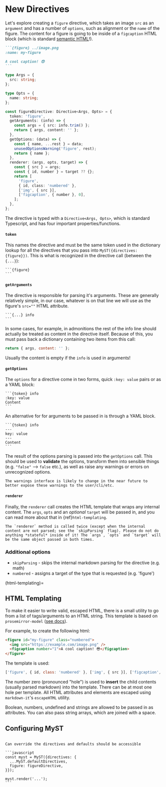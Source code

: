 # New Directives

Let's explore creating a `figure` directive, which takes an image `src` as an `argument` and has a number of `options`, such as alignment or the `name` of the figure. The content for a figure is going to be inside of a `figcaption` HTML block (which is standard [semantic HTML](https://developer.mozilla.org/en-US/docs/Web/HTML/Element/figcaption)!).

````markdown
```{figure} ../image.png
:name: my-figure

A cool caption! 😎
```
````

```typescript
type Args = {
  src: string;
};

type Opts = {
  name: string;
};

const figureDirective: Directive<Args, Opts> = {
  token: 'figure',
  getArguments: (info) => {
    const args = { src: info.trim() };
    return { args, content: '' };
  },
  getOptions: (data) => {
    const { name, ...rest } = data;
    unusedOptionsWarning('figure', rest);
    return { name };
  },
  renderer: (args, opts, target) => {
    const { src } = args;
    const { id, number } = target ?? {};
    return [
      'figure',
      { id, class: 'numbered' },
      ['img', { src }],
      ['figcaption', { number }, 0],
    ];
  },
};
```

The directive is typed with a `Directive<Args, Opts>`, which is standard Typescript, and has four important properties/functions.

#### `token`

This names the directive and must be the same token used in the dictionary lookup for all the directives that you pass into `MyST({directives: {figure}})`. This is what is recognized in the directive call (between the `{...}`):

````
```{figure}
```
````

#### `getArguments`

The directive is responsible for parsing it's arguments. These are generally relatively simple, in our case, whatever is on that line we will use as the figure's `src=""` HTML attribute.

````
```{...} info
```
````

In some cases, for example, in admonitions the rest of the info line should actually be treated as content in the directive itself. Because of this, you must pass back a dictionary containing two items from this call:

```javascript
return { args, content: '' };
```

Usually the content is empty if the `info` is used in arguments!

#### `getOptions`

The `options` for a directive come in two forms, quick `:key: value` pairs or as a YAML block:

````
```{token} info
:key: value
Content
```
````

An alternative for for arguments to be passed in is through a YAML block.

````
```{token} info
---
key: value
---
Content
```
````

The result of the options parsing is passed into the `getOptions` call. This should be used to **validate** the options, transform them into sensible things (e.g. `"false"` --> `false` etc.), as well as raise any warnings or errors on unrecognized options.

```{note}
The warnings interface is likely to change in the near future to better expose these warnings to the user/cli/etc.
```

#### `renderer`

Finally, the `renderer` call creates the HTML template that wraps any internal content. The `args`, `opts` and an _optional_ `target` will be passed in, and you can read more about that in {ref}`html-templating`.

```{note}
The `renderer` method is called twice (except when the internal content are not parsed; see the `skipParsing` flag). Please do not do anything *stateful* inside of it! The `args`, `opts` and `target` will be the same object passed in both times.
```

### Additional options

- `skipParsing` - skips the internal markdown parsing for the directive (e.g. math)
- `numbered` - assigns a target of the type that is requested (e.g. 'figure')

(html-templating)=

## HTML Templating

To make it easier to write valid, escaped HTML, there is a small utility to go from a list of tags/arguments to an HTML string. This template is based on `prosemirror-model` ([see docs](https://prosemirror.net/docs/ref/#model.DOMOutputSpec)).

For example, to create the following html:

```html
<figure id="my-figure" class="numbered">
  <img src="https://example.com/image.png" />
  <figcaption number="1">A cool caption! 😎</figcaption>
</figure>
```

The template is used:

```javascript
['figure', { id, class: 'numbered' }, ['img', { src }], ['figcaption', { number }, 0]];
```

The number zero (pronounced "hole") is used to **insert** the child contents (usually parsed markdown) into the template. There can be at most one hole per template.
All HTML attributes and elements are escaped using `markdown-it`'s `escapeHTML` utility.

Boolean, numbers, undefined and strings are allowed to be passed in as attributes. You can also pass string arrays, which are joined with a space.

## Configuring MyST

````{admonition} TODO

Can override the directives and defaults should be accessible

```javascript
const myst = MyST({directives: {
  ...MyST.defaultDirectives,
  figure: figureDirective,
}});

myst.render('...');
```
````
